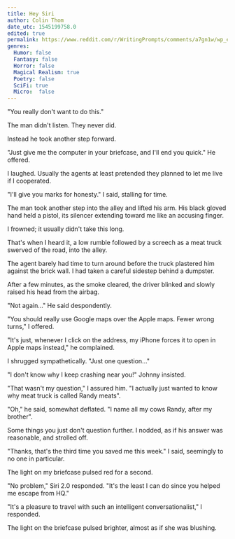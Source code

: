 ```yaml
---
title: Hey Siri
author: Colin Thom
date_utc: 1545199758.0
edited: true
permalink: https://www.reddit.com/r/WritingPrompts/comments/a7gn1w/wp_every_time_you_are_in_danger_no_matter_where/
genres:
  Humor: false
  Fantasy: false
  Horror: false
  Magical Realism: true
  Poetry: false
  SciFi: true
  Micro:  false
---
```

"You really don't want to do this."

The man didn't listen. They never did.

Instead he took another step forward.

"Just give me the computer in your briefcase, and I'll end you quick." He offered.

I laughed. Usually the agents at least pretended they planned to let me live if I cooperated.

"I'll give you marks for honesty." I said, stalling for time.

The man took another step into the alley and lifted his arm. His black gloved hand held a pistol, its silencer extending toward me like an accusing finger.

I frowned; it usually didn't take this long.

That's when I heard it, a low rumble followed by a screech as a meat truck swerved of the road, into the alley.

The agent barely had time to turn around before the truck plastered him against the brick wall. I had taken a careful sidestep behind a dumpster.

After a few minutes, as the smoke cleared, the driver blinked and slowly raised his head from the airbag.

"Not again..." He said despondently.

"You should really use Google maps over the Apple maps. Fewer wrong turns," I offered.

"It's just, whenever I click on the address, my iPhone forces it to open in Apple maps instead," he complained.

I shrugged sympathetically. "Just one question..."

"I don't know why I keep crashing near you!" Johnny insisted.

"That wasn't my question," I assured him. "I actually just wanted to know why meat truck is called Randy meats".

"Oh," he said, somewhat deflated. "I name all my cows Randy, after my brother".

Some things you just don't question further. I nodded, as if his answer was reasonable, and strolled off.

"Thanks, that's the third time you saved me this week." I said, seemingly to no one in particular.

The light on my briefcase pulsed red for a second.

"No problem," Siri 2.0 responded. "It's the least I can do since you helped me escape from HQ."

"It's a pleasure to travel with such an intelligent conversationalist," I responded.

The light on the briefcase pulsed brighter, almost as if she was blushing.
